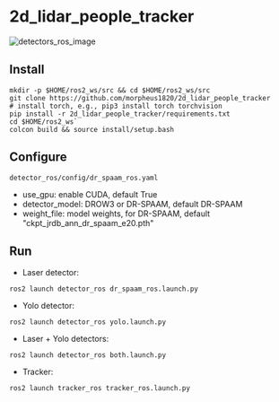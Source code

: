 # 2d_lidar_people_tracker
![detectors_ros_image](https://github.com/morpheus1820/2d_lidar_people_tracker/assets/1096775/79d191a8-ddf1-4240-8a58-34563a4129eb)

## Install
```
mkdir -p $HOME/ros2_ws/src && cd $HOME/ros2_ws/src
git clone https://github.com/morpheus1820/2d_lidar_people_tracker
# install torch, e.g., pip3 install torch torchvision
pip install -r 2d_lidar_people_tracker/requirements.txt
cd $HOME/ros2_ws` 
colcon build && source install/setup.bash
```

## Configure
`detector_ros/config/dr_spaam_ros.yaml`
  - use_gpu: enable CUDA, default True
  - detector_model: DROW3 or DR-SPAAM, default DR-SPAAM
  - weight_file: model weights, for DR-SPAAM, default "ckpt_jrdb_ann_dr_spaam_e20.pth"

## Run
- Laser detector:

`ros2 launch detector_ros dr_spaam_ros.launch.py`

- Yolo detector:

`ros2 launch detector_ros yolo.launch.py`

- Laser + Yolo detectors:

`ros2 launch detector_ros both.launch.py`

- Tracker:

`ros2 launch tracker_ros tracker_ros.launch.py`
